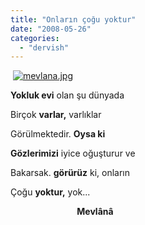 ```yaml
---
title: "Onların çoğu yoktur"
date: "2008-05-26"
categories: 
  - "dervish"
---
```


 [![mevlana.jpg](/uploads/2008/05/mevlana-3.jpg)](/uploads/2008/05/mevlana-3.jpg "mevlana.jpg")

**Yokluk evi** olan şu dünyada

Birçok **varlar,** varlıklar

Görülmektedir. **Oysa ki**

**Gözlerimizi** iyice oğuşturur ve

Bakarsak. **görürüz** ki, onların

Çoğu **yoktur,** yok...

                           **Mevlânâ**
